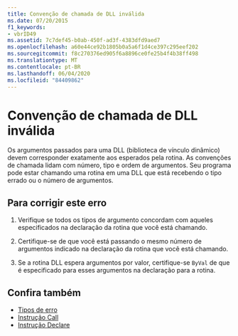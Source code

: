```yaml
---
title: Convenção de chamada de DLL inválida
ms.date: 07/20/2015
f1_keywords:
- vbrID49
ms.assetid: 7c7def45-b0ab-450f-ad3f-4383dfd9aed7
ms.openlocfilehash: a60e44ce92b1805b0a5a6f1d4ce397c295eef202
ms.sourcegitcommit: f8c270376ed905f6a8896ce0fe25b4f4b38ff498
ms.translationtype: MT
ms.contentlocale: pt-BR
ms.lasthandoff: 06/04/2020
ms.locfileid: "84409862"
---
```

# <a name="bad-dll-calling-convention"></a>Convenção de chamada de DLL inválida
Os argumentos passados para uma DLL (biblioteca de vínculo dinâmico) devem corresponder exatamente aos esperados pela rotina. As convenções de chamada lidam com número, tipo e ordem de argumentos. Seu programa pode estar chamando uma rotina em uma DLL que está recebendo o tipo errado ou o número de argumentos.  
  
## <a name="to-correct-this-error"></a>Para corrigir este erro  
  
1. Verifique se todos os tipos de argumento concordam com aqueles especificados na declaração da rotina que você está chamando.  
  
2. Certifique-se de que você está passando o mesmo número de argumentos indicado na declaração da rotina que você está chamando.  
  
3. Se a rotina DLL espera argumentos por valor, certifique-se `ByVal` de que é especificado para esses argumentos na declaração para a rotina.  
  
## <a name="see-also"></a>Confira também

- [Tipos de erro](../../programming-guide/language-features/error-types.md)
- [Instrução Call](../statements/call-statement.md)
- [Instrução Declare](../statements/declare-statement.md)
